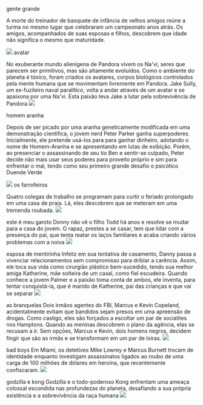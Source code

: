 gente grande 

A morte do treinador de basquete de infância de velhos amigos reúne a turma no mesmo lugar que celebraram um campeonato anos atrás. Os amigos, acompanhados de suas esposas e filhos, descobrem que idade não significa o mesmo que maturidade.

![](https://media1.tenor.com/m/LUEKj-ukPnEAAAAC/grown-ups-me.gif)
avatar

No exuberante mundo alienígena de Pandora vivem os Na'vi, seres que parecem ser primitivos, mas são altamente evoluídos. Como o ambiente do planeta é tóxico, foram criados os avatares, corpos biológicos controlados pela mente humana que se movimentam livremente em Pandora. Jake Sully, um ex-fuzileiro naval paralítico, volta a andar através de um avatar e se apaixona por uma Na'vi. Esta paixão leva Jake a lutar pela sobrevivência de Pandora
![](https://media1.tenor.com/m/NvtriP9hztkAAAAd/neytiri-avatar.gif)


homem aranha

Depois de ser picado por uma aranha geneticamente modificada em uma demonstração científica, o jovem nerd Peter Parker ganha superpoderes. Inicialmente, ele pretende usá-los para para ganhar dinheiro, adotando o nome de Homem-Aranha e se apresentando em lutas de exibição. Porém, ao presenciar o assassinando de seu tio Ben e sentir-se culpado, Peter decide não mais usar seus poderes para proveito próprio e sim para enfrentar o mal, tendo como seu primeiro grande desafio o psicótico Duende Verde

![](https://media1.tenor.com/m/RpNXLtq7gMEAAAAd/spider-man-see-ya.gif)
os farrofeiros

Quatro colegas de trabalho se programam para curtir o feriado prolongado em uma casa de praia. Lá, eles descobrem que se meteram em uma tremenda roubada.
![](https://media1.tenor.com/m/RX-diSG2xvQAAAAd/run-fun.gif)

este é meu garoto
Donny não vê o filho Todd há anos e resolve se mudar para a casa do jovem. O rapaz, prestes a se casar, tem que lidar com a presença do pai, que tenta reatar os laços familiares e acaba criando vários problemas com a noiva
![](https://media1.tenor.com/m/ux-Ve8rBY3oAAAAd/eva-amurri-bikini.gif)

esposa de mentirinha
Infeliz em sua tentativa de casamento, Danny passa a vivenciar relacionamentos sem compromisso para driblar a carência. Assim, ele toca sua vida como cirurgião plástico bem-sucedido, tendo sua melhor amiga Katherine, mãe solteira de um casal, como fiel escudeira. Quando conhece a jovem Palmer e a paixão toma conta de ambos, ele inventa, para tentar conquistá-la, que é marido de Katherine, pai das crianças e que vai se separar
![](https://media1.tenor.com/m/Ua8QkZwYhAsAAAAd/adam-sandler-just-go-with-it.gif)

as branquelas
Dois irmãos agentes do FBI, Marcus e Kevin Copeland, acidentalmente evitam que bandidos sejam presos em uma apreensão de drogas. Como castigo, eles são forçados a escoltar um par de socialites nos Hamptons. Quando as meninas descobrem o plano da agência, elas se recusam a ir. Sem opções, Marcus e Kevin, dois homens negros, decidem fingir que são as irmãs e se transformam em um par de loiras.
![](https://media1.tenor.com/m/os7DjMK8XlAAAAAd/estradadeemaus-festival-das-cores.gif)

bad boys
Em Miami, os detetives Mike Lowrey e Marcus Burnett trocam de identidade enquanto investigam assassinatos ligados ao roubo de uma carga de 100 milhões de dólares em heroína, que recentemente confiscaram.
![](https://media1.tenor.com/m/to05S_KgnLwAAAAd/pointing-you.gif)

godzilla e kong
Godzilla e o todo-poderoso Kong enfrentam uma ameaça colossal escondida nas profundezas do planeta, desafiando a sua própria existência e a sobrevivência da raça humana
![](https://media1.tenor.com/m/wyRHrUYspigAAAAd/zilla.gif)






